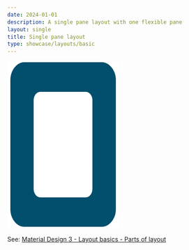 ```yaml
---
date: 2024-01-01
description: A single pane layout with one flexible pane
layout: single
title: Single pane layout
type: showcase/layouts/basic
---
```

![layout-single-pane.webp](/assets/layout-single-pane_1722025598079_0.webp)

See: [Material Design 3 - Layout basics - Parts of layout](https://m3.material.io/foundations/layout/understanding-layout/parts-of-layout)
